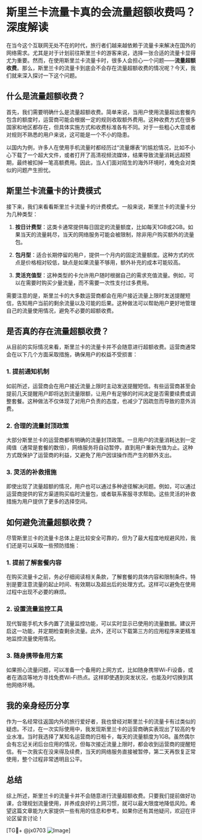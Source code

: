 # 斯里兰卡流量卡真的会流量超额收费吗？深度解读

在当今这个互联网无处不在的时代，旅行者们越来越依赖于流量卡来解决在国外的网络需求。尤其是对于计划前往斯里兰卡的游客来说，选择一张合适的流量卡显得尤为重要。然而，在使用斯里兰卡流量卡时，很多人会担心一个问题——**流量超额收费**。那么，斯里兰卡的流量卡到底会不会存在流量超额收费的情况呢？今天，我们就来深入探讨一下这个问题。

## 什么是流量超额收费？

首先，我们需要明确什么是流量超额收费。简单来说，当用户使用流量超出套餐内包含的额度时，运营商可能会根据一定的规则收取额外费用。这种收费方式在很多国家和地区都存在，但具体实施方式和收费标准各有不同。对于一些粗心大意或者对规则不熟悉的用户来说，这可能是一个不小的隐患。

以国内为例，许多人在使用手机流量时都经历过“流量爆表”的尴尬情况，比如不小心下载了一个超大文件，或者打开了高清视频流媒体，结果导致流量消耗远超预期，最终被扣掉一笔高额费用。因此，当人们面对陌生的海外环境时，难免会对类似的问题产生担忧。

## 斯里兰卡流量卡的计费模式

接下来，我们来看看斯里兰卡流量卡的计费模式。一般来说，斯里兰卡的流量卡分为几种类型：

1. **按日计费型**：这类卡通常提供每日固定的流量额度，比如每天1GB或2GB。如果当天的流量耗尽，当天的网络服务可能会被限制，除非用户购买额外的流量包。
   
2. **包月型**：适合长期停留的用户，提供一个月内的固定流量额度。这种方式的优点是价格相对较低，缺点是如果流量不够用，额外补充的成本可能较高。

3. **灵活充值型**：这种类型的卡允许用户随时根据自己的需求充值流量。例如，可以在需要时购买少量流量，而不需要一次性支付过多费用。

需要注意的是，斯里兰卡的大多数运营商都会在用户接近流量上限时发送提醒短信，告知用户当前的剩余流量以及可能的后果。这种做法可以帮助用户更好地管理自己的流量使用情况，避免不必要的超额收费。

## 是否真的存在流量超额收费？

从目前的实际情况来看，斯里兰卡的流量卡并不会随意进行超额收费。运营商通常会在以下几个方面采取措施，确保用户的权益不受损害：

### 1. 提前通知机制

如前所述，运营商会在用户接近流量上限时主动发送提醒短信。有些运营商甚至会提前几天提醒用户即将达到流量限额，让用户有足够的时间决定是否需要续费或调整套餐。这种做法不仅体现了对用户负责的态度，也减少了因疏忽而导致的意外消费。

### 2. 合理的流量封顶政策

大部分斯里兰卡的运营商都有明确的流量封顶政策。一旦用户的流量消耗达到一定阈值（通常是套餐的数倍），网络服务将自动暂停，直到用户重新充值为止。这种方式既保护了运营商的利益，又避免了用户因误操作而产生的额外支出。

### 3. 灵活的补救措施

即使出现了流量超额的情况，用户也可以通过多种途径解决问题。例如，可以通过运营商提供的官方渠道购买临时流量包，或者联系客服寻求帮助。这些灵活的补救措施为用户提供了更多的选择空间。

## 如何避免流量超额收费？

尽管斯里兰卡的流量卡总体上是比较安全可靠的，但为了最大程度地规避风险，我们还是可以采取一些预防措施：

### 1. 提前了解套餐内容

在购买流量卡之前，务必仔细阅读相关条款，了解套餐的具体内容和限制条件。特别是要注意流量的起止时间、有效期以及超出后的处理方式。这样可以避免在使用过程中出现不必要的麻烦。

### 2. 设置流量监控工具

现代智能手机大多内置了流量监控功能，可以实时显示已使用的流量数据。建议开启这一功能，并定期检查剩余流量。此外，还可以下载第三方的应用程序来更精准地监控流量使用情况。

### 3. 随身携带备用方案

如果担心流量问题，可以准备一个备用的上网方式，比如随身携带Wi-Fi设备，或者在酒店等地方寻找免费Wi-Fi热点。这样即使遇到突发状况，也能及时切换到其他网络环境。

## 我的亲身经历分享

作为一名经常往返国内外的旅行爱好者，我也曾经对斯里兰卡的流量卡有过类似的疑虑。不过，在一次实际使用中，我发现斯里兰卡的运营商确实表现出了较高的专业水准。当时我选择了某知名运营商的日租卡，每天的流量额度为1GB。虽然偶尔会有忘记关闭后台应用的情况，但每次接近流量上限时，都会收到运营商的提醒短信。有一次我实在没来得及续费，当天的网络服务直接被暂停，第二天再恢复正常使用，整个过程非常透明且公平。

## 总结

综上所述，斯里兰卡的流量卡并不会随意进行流量超额收费。只要我们提前做好功课，合理规划流量使用，并养成良好的上网习惯，就可以最大限度地降低风险。希望这篇文章能为大家提供一些有用的信息和参考。如果你还有其他疑问，欢迎在评论区留言讨论！

[TG💪+ @jx0703 ![Image](https://github.com/user-attachments/assets/dbca1d08-cadb-493c-b0ec-ad6f7a83f270)]
